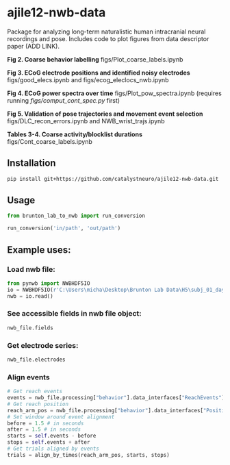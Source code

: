 # ajile12-nwb-data
Package for analyzing long-term naturalistic human intracranial neural recordings and pose.
Includes code to plot figures from data descriptor paper (ADD LINK).

**Fig 2. Coarse behavior labelling** figs/Plot_coarse_labels.ipynb

**Fig 3. ECoG electrode positions and identified noisy electrodes** figs/good_elecs.ipynb and figs/ecog_eleclocs_nwb.ipynb

**Fig 4. ECoG power spectra over time** figs/Plot_pow_spectra.ipynb (requires running *figs/comput_cont_spec.py* first)

**Fig 5. Validation of pose trajectories and movement event selection** figs/DLC_recon_errors.ipynb and NWB_wrist_trajs.ipynb

**Tables 3-4. Coarse activity/blocklist durations** figs/Cont_coarse_labels.ipynb


## Installation
```bash
pip install git+https://github.com/catalystneuro/ajile12-nwb-data.git
```

## Usage
```python
from brunton_lab_to_nwb import run_conversion

run_conversion('in/path', 'out/path')
```

## Example uses: 
### Load nwb file:
```python
from pynwb import NWBHDF5IO
io = NWBHDF5IO(r'C:\Users\micha\Desktop\Brunton Lab Data\H5\subj_01_day_3.nwb', mode='r')
nwb = io.read()
```

### See accessible fields in nwb file object:
```python
nwb_file.fields
```

### Get electrode series:
```python
nwb_file.electrodes
```

### Align events
```python
# Get reach events
events = nwb_file.processing["behavior"].data_interfaces["ReachEvents"]
# Get reach position
reach_arm_pos = nwb_file.processing["behavior"].data_interfaces["Position"]["L_Wrist"]
# Set window around event alignment
before = 1.5 # in seconds
after = 1.5 # in seconds
starts = self.events - before
stops = self.events + after
# Get trials aligned by events
trials = align_by_times(reach_arm_pos, starts, stops)
```
